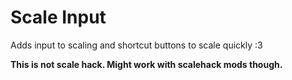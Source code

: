 
# Scale Input
Adds input to scaling and shortcut buttons to scale quickly :3

**This is not scale hack. Might work with scalehack mods though.**
